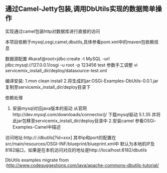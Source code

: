 ## 通过Camel-Jetty包装,调用DbUtils实现的数据简单操作 ##
实现通过camel包装http对数据库进行直接的访问

本项目依赖于mysql,osgi,camel,dbutils,具体参看pom.xml中的maven包依赖信息

数据源配置
#karaf@root>jdbc:create -t MySQL -url jdbc:mysql://127.0.0.1/osgi -u root -p 123456 test
参数手工调整 vi servicemix_install_dir/deploy/datasource-test.xml


编译安装:
1.mvn clean install
2.将生成的jar:OSGi-Examples-DbUtils-0.0.1.jar复制至servicemix_install_dir/deploy目录下

依赖处理
1. 安装mysql对应java版本的驱动
从官网http://dev.mysql.com/downloads/connector/j/ 下载mysql驱动 5.1.35 并将此jar包移至servicemix_install_dir/deploy目录中
2.安装camel 参看OSGi-Examples-Camel中描述


访问地址:http://<ip>:<port>/dbutils[?id=xxx] 其中ip和port的配置在src/main/resources/OSGI-INF/blueprint/blueprint.xml中
默认为本地机IP及8182端口，如果是在本机访问对应的地址是http://localhost:8182/dbutils

DbUtils examples migrate from :http://www.codesuggestions.com/java/apache-commons-dbutils-tutorial/